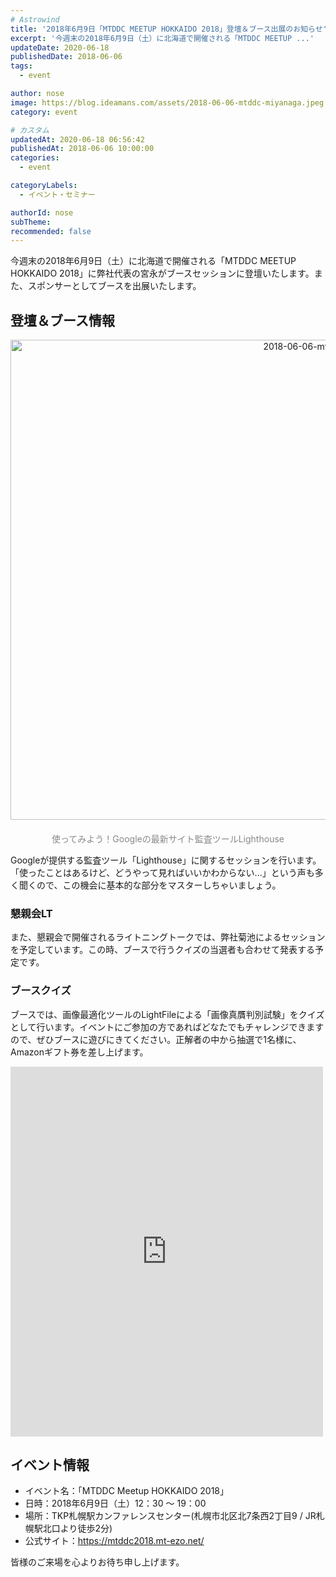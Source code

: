 ```yaml
---
# Astrowind
title: '2018年6月9日「MTDDC MEETUP HOKKAIDO 2018」登壇＆ブース出展のお知らせ'
excerpt: '今週末の2018年6月9日（土）に北海道で開催される「MTDDC MEETUP ...'
updateDate: 2020-06-18
publishedDate: 2018-06-06
tags: 
  - event

author: nose
image: https://blog.ideamans.com/assets/2018-06-06-mtddc-miyanaga.jpeg
category: event

# カスタム
updatedAt: 2020-06-18 06:56:42
publishedAt: 2018-06-06 10:00:00
categories: 
  - event

categoryLabels: 
  - イベント・セミナー

authorId: nose
subTheme: 
recommended: false
---
```


<p>今週末の2018年6月9日（土）に北海道で開催される「MTDDC MEETUP HOKKAIDO 2018」に弊社代表の宮永がブースセッションに登壇いたします。また、スポンサーとしてブースを出展いたします。</p>
<h2>登壇＆ブース情報</h2>
<p style="text-align: center;"><img alt="2018-06-06-mtddc-miyanaga.jpeg" src="https://blog.ideamans.com/assets/2018-06-06-mtddc-miyanaga.jpeg" width="1024" height="768" class="mt-image-center" style="text-align: center; display: block; margin: 0 auto 20px;"><span style="color: #888888;">使ってみよう！Googleの最新サイト監査ツールLighthouse</span></p>
<p>Googleが提供する監査ツール「Lighthouse」に関するセッションを行います。「使ったことはあるけど、どうやって見ればいいかわからない...」という声も多く聞くので、この機会に基本的な部分をマスターしちゃいましょう。</p>
<h3>懇親会LT</h3>
<p>また、懇親会で開催されるライトニングトークでは、弊社菊池によるセッションを予定しています。この時、ブースで行うクイズの当選者も合わせて発表する予定です。</p>
<h3>ブースクイズ</h3>
<p>ブースでは、画像最適化ツールのLightFileによる「画像真贋判別試験」をクイズとして行います。イベントにご参加の方であればどなたでもチャレンジできますので、ぜひブースに遊びにきてください。正解者の中から抽選で1名様に、Amazonギフト券を差し上げます。</p>
<p>
<iframe width="500" height="592" style="border: none; overflow: hidden;" src="https://www.facebook.com/plugins/post.php?href=https%3A%2F%2Fwww.facebook.com%2Fideamans%2Fposts%2F1811625872214217&amp;width=500" scrolling="no" frameborder="0" allowtransparency="true" allow="encrypted-media"></iframe>
</p>
<p> </p>
<h2>イベント情報</h2>
<ul><li>イベント名：「MTDDC Meetup HOKKAIDO 2018」</li><li>日時：2018年6月9日（土）12：30 ～ 19：00</li><li>場所：TKP札幌駅カンファレンスセンター(札幌市北区北7条西2丁目9 / JR札幌駅北口より徒歩2分)</li><li>公式サイト：<a href="https://mtddc2018.mt-ezo.net/" target="_blank">https://mtddc2018.mt-ezo.net/</a></li></ul>
<p>皆様のご来場を心よりお待ち申し上げます。</p>
